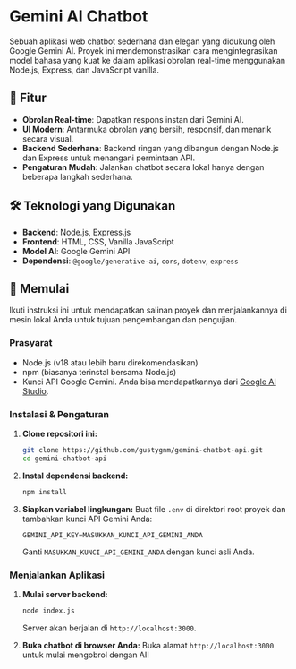 # Gemini AI Chatbot

Sebuah aplikasi web chatbot sederhana dan elegan yang didukung oleh Google Gemini AI. Proyek ini mendemonstrasikan cara mengintegrasikan model bahasa yang kuat ke dalam aplikasi obrolan real-time menggunakan Node.js, Express, dan JavaScript vanilla.

## 🌟 Fitur

- **Obrolan Real-time**: Dapatkan respons instan dari Gemini AI.
- **UI Modern**: Antarmuka obrolan yang bersih, responsif, dan menarik secara visual.
- **Backend Sederhana**: Backend ringan yang dibangun dengan Node.js dan Express untuk menangani permintaan API.
- **Pengaturan Mudah**: Jalankan chatbot secara lokal hanya dengan beberapa langkah sederhana.

## 🛠️ Teknologi yang Digunakan

- **Backend**: Node.js, Express.js
- **Frontend**: HTML, CSS, Vanilla JavaScript
- **Model AI**: Google Gemini API
- **Dependensi**: `@google/generative-ai`, `cors`, `dotenv`, `express`

## 🚀 Memulai

Ikuti instruksi ini untuk mendapatkan salinan proyek dan menjalankannya di mesin lokal Anda untuk tujuan pengembangan dan pengujian.

### Prasyarat

- Node.js (v18 atau lebih baru direkomendasikan)
- npm (biasanya terinstal bersama Node.js)
- Kunci API Google Gemini. Anda bisa mendapatkannya dari [Google AI Studio](https://aistudio.google.com/app/apikey).

### Instalasi & Pengaturan

1.  **Clone repositori ini:**
    ```bash
    git clone https://github.com/gustygnm/gemini-chatbot-api.git
    cd gemini-chatbot-api
    ```

2.  **Instal dependensi backend:**
    ```bash
    npm install
    ```

3.  **Siapkan variabel lingkungan:**
    Buat file `.env` di direktori root proyek dan tambahkan kunci API Gemini Anda:
    ```
    GEMINI_API_KEY=MASUKKAN_KUNCI_API_GEMINI_ANDA
    ```
    Ganti `MASUKKAN_KUNCI_API_GEMINI_ANDA` dengan kunci asli Anda.

### Menjalankan Aplikasi

1.  **Mulai server backend:**
    ```bash
    node index.js
    ```
    Server akan berjalan di `http://localhost:3000`.

2.  **Buka chatbot di browser Anda:**
    Buka alamat `http://localhost:3000` untuk mulai mengobrol dengan AI! 
